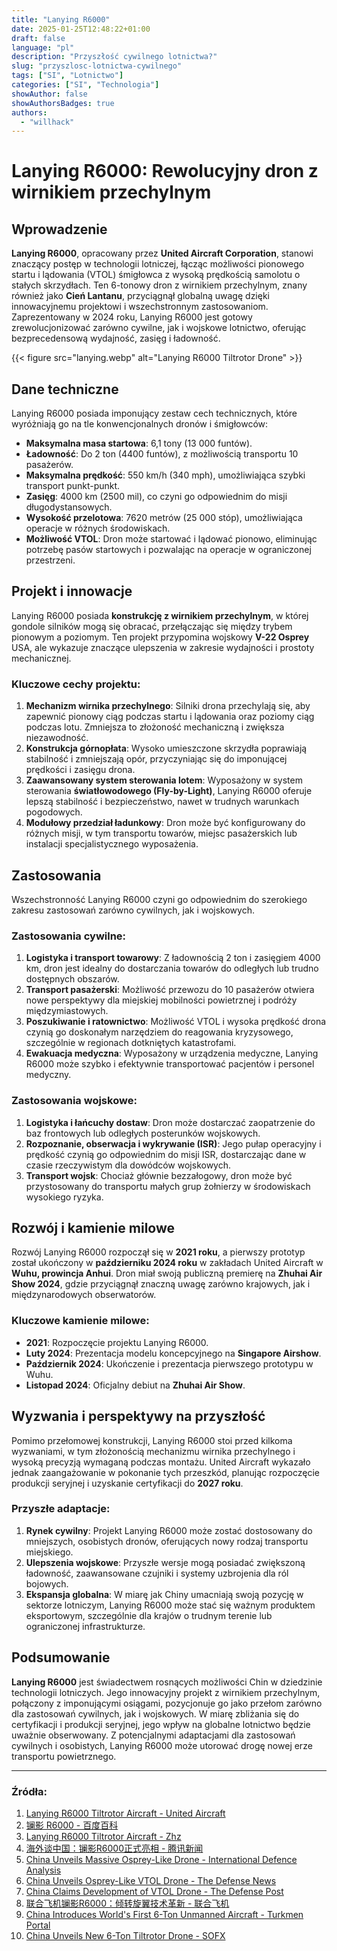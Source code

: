 ```yaml
---
title: "Lanying R6000"
date: 2025-01-25T12:48:22+01:00
draft: false
language: "pl"
description: "Przyszłość cywilnego lotnictwa?"
slug: "przyszlosc-lotnictwa-cywilnego"
tags: ["SI", "Lotnictwo"]
categories: ["SI", "Technologia"]
showAuthor: false
showAuthorsBadges: true
authors:
  - "willhack"
---
```

# Lanying R6000: Rewolucyjny dron z wirnikiem przechylnym

## Wprowadzenie
**Lanying R6000**, opracowany przez **United Aircraft Corporation**, stanowi znaczący postęp w technologii lotniczej, łącząc możliwości pionowego startu i lądowania (VTOL) śmigłowca z wysoką prędkością samolotu o stałych skrzydłach. Ten 6-tonowy dron z wirnikiem przechylnym, znany również jako **Cień Lantanu**, przyciągnął globalną uwagę dzięki innowacyjnemu projektowi i wszechstronnym zastosowaniom. Zaprezentowany w 2024 roku, Lanying R6000 jest gotowy zrewolucjonizować zarówno cywilne, jak i wojskowe lotnictwo, oferując bezprecedensową wydajność, zasięg i ładowność.

{{< figure src="lanying.webp" alt="Lanying R6000 Tiltrotor Drone" >}}


## Dane techniczne
Lanying R6000 posiada imponujący zestaw cech technicznych, które wyróżniają go na tle konwencjonalnych dronów i śmigłowców:

- **Maksymalna masa startowa**: 6,1 tony (13 000 funtów).
- **Ładowność**: Do 2 ton (4400 funtów), z możliwością transportu 10 pasażerów.
- **Maksymalna prędkość**: 550 km/h (340 mph), umożliwiająca szybki transport punkt-punkt.
- **Zasięg**: 4000 km (2500 mil), co czyni go odpowiednim do misji długodystansowych.
- **Wysokość przelotowa**: 7620 metrów (25 000 stóp), umożliwiająca operacje w różnych środowiskach.
- **Możliwość VTOL**: Dron może startować i lądować pionowo, eliminując potrzebę pasów startowych i pozwalając na operacje w ograniczonej przestrzeni.

## Projekt i innowacje
Lanying R6000 posiada **konstrukcję z wirnikiem przechylnym**, w której gondole silników mogą się obracać, przełączając się między trybem pionowym a poziomym. Ten projekt przypomina wojskowy **V-22 Osprey** USA, ale wykazuje znaczące ulepszenia w zakresie wydajności i prostoty mechanicznej.

### Kluczowe cechy projektu:
1. **Mechanizm wirnika przechylnego**: Silniki drona przechylają się, aby zapewnić pionowy ciąg podczas startu i lądowania oraz poziomy ciąg podczas lotu. Zmniejsza to złożoność mechaniczną i zwiększa niezawodność.
2. **Konstrukcja górnopłata**: Wysoko umieszczone skrzydła poprawiają stabilność i zmniejszają opór, przyczyniając się do imponującej prędkości i zasięgu drona.
3. **Zaawansowany system sterowania lotem**: Wyposażony w system sterowania **światłowodowego (Fly-by-Light)**, Lanying R6000 oferuje lepszą stabilność i bezpieczeństwo, nawet w trudnych warunkach pogodowych.
4. **Modułowy przedział ładunkowy**: Dron może być konfigurowany do różnych misji, w tym transportu towarów, miejsc pasażerskich lub instalacji specjalistycznego wyposażenia.

## Zastosowania
Wszechstronność Lanying R6000 czyni go odpowiednim do szerokiego zakresu zastosowań zarówno cywilnych, jak i wojskowych.

### Zastosowania cywilne:
1. **Logistyka i transport towarowy**: Z ładownością 2 ton i zasięgiem 4000 km, dron jest idealny do dostarczania towarów do odległych lub trudno dostępnych obszarów.
2. **Transport pasażerski**: Możliwość przewozu do 10 pasażerów otwiera nowe perspektywy dla miejskiej mobilności powietrznej i podróży międzymiastowych.
3. **Poszukiwanie i ratownictwo**: Możliwość VTOL i wysoka prędkość drona czynią go doskonałym narzędziem do reagowania kryzysowego, szczególnie w regionach dotkniętych katastrofami.
4. **Ewakuacja medyczna**: Wyposażony w urządzenia medyczne, Lanying R6000 może szybko i efektywnie transportować pacjentów i personel medyczny.

### Zastosowania wojskowe:
1. **Logistyka i łańcuchy dostaw**: Dron może dostarczać zaopatrzenie do baz frontowych lub odległych posterunków wojskowych.
2. **Rozpoznanie, obserwacja i wykrywanie (ISR)**: Jego pułap operacyjny i prędkość czynią go odpowiednim do misji ISR, dostarczając dane w czasie rzeczywistym dla dowódców wojskowych.
3. **Transport wojsk**: Chociaż głównie bezzałogowy, dron może być przystosowany do transportu małych grup żołnierzy w środowiskach wysokiego ryzyka.

## Rozwój i kamienie milowe
Rozwój Lanying R6000 rozpoczął się w **2021 roku**, a pierwszy prototyp został ukończony w **październiku 2024 roku** w zakładach United Aircraft w **Wuhu, prowincja Anhui**. Dron miał swoją publiczną premierę na **Zhuhai Air Show 2024**, gdzie przyciągnął znaczną uwagę zarówno krajowych, jak i międzynarodowych obserwatorów.

### Kluczowe kamienie milowe:
- **2021**: Rozpoczęcie projektu Lanying R6000.
- **Luty 2024**: Prezentacja modelu koncepcyjnego na **Singapore Airshow**.
- **Październik 2024**: Ukończenie i prezentacja pierwszego prototypu w Wuhu.
- **Listopad 2024**: Oficjalny debiut na **Zhuhai Air Show**.

## Wyzwania i perspektywy na przyszłość
Pomimo przełomowej konstrukcji, Lanying R6000 stoi przed kilkoma wyzwaniami, w tym złożonością mechanizmu wirnika przechylnego i wysoką precyzją wymaganą podczas montażu. United Aircraft wykazało jednak zaangażowanie w pokonanie tych przeszkód, planując rozpoczęcie produkcji seryjnej i uzyskanie certyfikacji do **2027 roku**.

### Przyszłe adaptacje:
1. **Rynek cywilny**: Projekt Lanying R6000 może zostać dostosowany do mniejszych, osobistych dronów, oferujących nowy rodzaj transportu miejskiego.
2. **Ulepszenia wojskowe**: Przyszłe wersje mogą posiadać zwiększoną ładowność, zaawansowane czujniki i systemy uzbrojenia dla ról bojowych.
3. **Ekspansja globalna**: W miarę jak Chiny umacniają swoją pozycję w sektorze lotniczym, Lanying R6000 może stać się ważnym produktem eksportowym, szczególnie dla krajów o trudnym terenie lub ograniczonej infrastrukturze.

## Podsumowanie
**Lanying R6000** jest świadectwem rosnących możliwości Chin w dziedzinie technologii lotniczych. Jego innowacyjny projekt z wirnikiem przechylnym, połączony z imponującymi osiągami, pozycjonuje go jako przełom zarówno dla zastosowań cywilnych, jak i wojskowych. W miarę zbliżania się do certyfikacji i produkcji seryjnej, jego wpływ na globalne lotnictwo będzie uważnie obserwowany. Z potencjalnymi adaptacjami dla zastosowań cywilnych i osobistych, Lanying R6000 może utorować drogę nowej erze transportu powietrznego.

---

### Źródła:
1. [Lanying R6000 Tiltrotor Aircraft - United Aircraft](https://www.uatair.com/en/product/info/71.html)
2. [镧影 R6000 - 百度百科](https://baike.baidu.com/item/%E9%95%A7%E5%BD%B1%20R6000/64998983)
3. [Lanying R6000 Tiltrotor Aircraft - Zhz](https://www.zhz.com/en/product/info/62.html)
4. [海外谈中国：镧影R6000正式亮相 - 腾讯新闻](https://news.qq.com/rain/a/20241015A04CYW00)
5. [China Unveils Massive Osprey-Like Drone - International Defence Analysis](https://internationaldefenceanalysis.com/china-unveils-massive-osprey-like-drone-the-lanying-r6000/)
6. [China Unveils Osprey-Like VTOL Drone - The Defense News](https://www.thedefensenews.com/news-details/China-Unveils-Osprey-Like-VTOL-Drone-Lanying-R6000-Capable-of-2-Ton-Payload-and-4000km-Range/)
7. [China Claims Development of VTOL Drone - The Defense Post](https://thedefensepost.com/2024/10/18/china-development-vtol-drone/)
8. [联合飞机镧影R6000：倾转旋翼技术革新 - 联合飞机](https://www.aibangfly.com/a/7549)
9. [China Introduces World's First 6-Ton Unmanned Aircraft - Turkmen Portal](https://turkmenportal.com/en/blog/83671/china-introduced-the-worlds-first-6ton-unmanned-aircraft)
10. [China Unveils New 6-Ton Tiltrotor Drone - SOFX](https://www.sofx.com/china-unveils-new-6-ton-tiltrotor-drone/)
